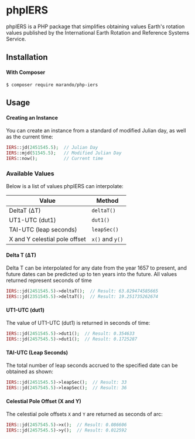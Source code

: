 phpIERS
=======
phpIERS is a PHP package that simplifies obtaining values Earth's rotation values published by the International Earth Rotation and Reference Systems Service. 


Installation
------------
#### With Composer

```
$ composer require marando/php-iers
```


Usage
-----

#### Creating an Instance
You can create an instance from a standard of modified Julian day, as well as the current time:
```php
IERS::jd(2451545.5);  // Julian Day
IERS::mjd(51545.5);   // Modified Julian Day
IERS::now();          // Current time
```

### Available Values

Below is a list of values phpIERS can interpolate:

 Value                         | Method
-------------------------------|----------------
 DeltaT (ΔT)                   | `deltaT()`
 UT1-UTC (dut1)                | `dut1()`
 TAI-UTC (leap seconds)        | `leapSec()`
 X and Y celestial pole offset | `x()` and `y()`

#### Delta T (ΔT)
Delta T can be interpolated for any date from the year 1657 to present, and future dates can be predicted up to ten years into the future. All values returned represent seconds of time

```php
IERS::jd(2451545.5)->deltaT();  // Result: 63.829474585665
IERS::jd(2351545.5)->deltaT();  // Result: 19.251735262674
```

#### UT1-UTC (dut1)
The value of UT1-UTC (dut1) is returned in seconds of time:
```php
IERS::jd(2451545.5)->dut1();  // Result: 0.354633
IERS::jd(2457545.5)->dut1();  // Result: 0.1725287
```

#### TAI-UTC (Leap Seconds)
The total number of leap seconds accrued to the specified date can be obtained as shown:
```php
IERS::jd(2451545.5)->leapSec();  // Result: 33
IERS::jd(2457545.5)->leapSec();  // Result: 36
```

#### Celestial Pole Offset (X and Y)
The celestial pole offsets `X` and `Y` are returned as seconds of arc:
```php
IERS::jd(2457545.5)->x();  // Result: 0.086606
IERS::jd(2457545.5)->y();  // Result: 0.012592
```
















